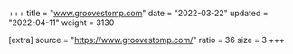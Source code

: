 +++
title = "www.groovestomp.com"
date = "2022-03-22"
updated = "2022-04-11"
weight = 3130

[extra]
source = "https://www.groovestomp.com/"
ratio = 36
size = 3
+++
